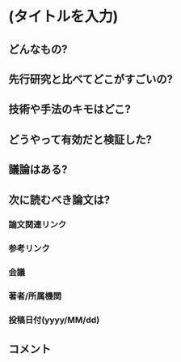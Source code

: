 # (タイトルを入力)

## どんなもの?

## 先行研究と比べてどこがすごいの?

## 技術や手法のキモはどこ?

## どうやって有効だと検証した?

## 議論はある?

## 次に読むべき論文は?

### 論文関連リンク

### 参考リンク

### 会議

### 著者/所属機関

### 投稿日付(yyyy/MM/dd)

## コメント
